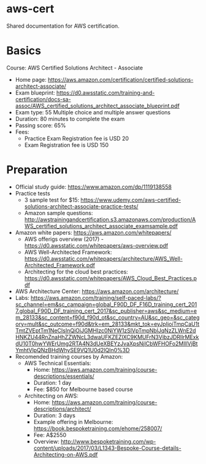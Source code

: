 # aws-cert
Shared documentation for AWS certification.

Basics
==========

Course: AWS Certified Solutions Architect - Associate
- Home page: https://aws.amazon.com/certification/certified-solutions-architect-associate/
- Exam blueprint: https://d0.awsstatic.com/training-and-certification/docs-sa-assoc/AWS_certified_solutions_architect_associate_blueprint.pdf
- Exam type: 55 Multiple choice and multiple answer questions
- Duration: 80 minutes to complete the exam
- Passing score: 65%
- Fees:
  - Practice Exam Registration fee is USD 20
  - Exam Registration fee is USD 150
  
Preparation  
============
- Official study guide: https://www.amazon.com/dp/1119138558
- Practice tests
  - 3 sample test for $15: https://www.udemy.com/aws-certified-solutions-architect-associate-practice-tests/
  - Amazon sample questions: http://awstrainingandcertification.s3.amazonaws.com/production/AWS_certified_solutions_architect_associate_examsample.pdf
- Amazon white papers: https://aws.amazon.com/whitepapers/
  - AWS offerigs overview (2017) - https://d0.awsstatic.com/whitepapers/aws-overview.pdf
  - AWS Well-Architected Framework: https://d0.awsstatic.com/whitepapers/architecture/AWS_Well-Architected_Framework.pdf
  - Architecting for the cloud best practices: https://d0.awsstatic.com/whitepapers/AWS_Cloud_Best_Practices.pdf
- AWS Architecture Center: https://aws.amazon.com/architecture/
- Labs: https://aws.amazon.com/training/self-paced-labs/?sc_channel=em&sc_campaign=global_F90D_DF_F16D_training_cert_2017.global_F90D_DF_training_cert_2017&sc_publisher=aws&sc_medium=em_28133&sc_content=f90d_f90d_ot&sc_country=AU&sc_geo=&sc_category=mult&sc_outcome=f90d&trk=em_28133&mkt_tok=eyJpIjoiTmpCaU1tTmtZVEptTm1NeCIsInQiOiJGMHIzc0NiYW1zSlVpTmpNblJqNzZLWnE2dHNKZU44RnZnaHhZZWNcL3dwaUFKZEZlXC9KMUFrN3VibzJDRllrMExkdU10T0hwYWErUmg2RTA4N3dUeXBEYzJvaXpsNjlCbWFHOFo2MlllVjBtYmhtVlpQNzBHdWhySE9VQ1U0d2lQIn0%3D
- Recomended training courses by Amazon:
  - AWS Technical Essentials: 
    - Home: https://aws.amazon.com/training/course-descriptions/essentials/
    - Duration: 1 day
    - Fee: $850 for Melbourne based course
  - Architecting on AWS: 
    - Home: https://aws.amazon.com/training/course-descriptions/architect/
    - Duration: 3 days
    - Example offering in Melbourne: https://book.bespoketraining.com/ehome/258007/
    - Fee: A$2550
    - Overview: http://www.bespoketraining.com/wp-content/uploads/2017/03/L1343-Bespoke-Course-details-Architecting-on-AWS.pdf
    
        
